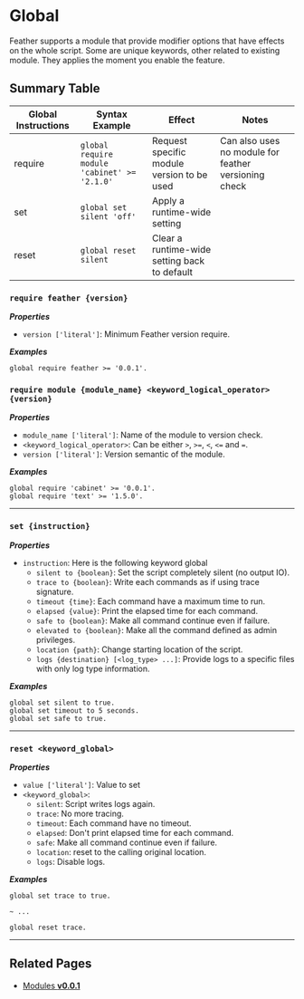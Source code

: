 # Global

Feather supports a module that provide modifier options that have effects on the whole script. Some are unique keywords, other related to existing module. They applies the moment you enable the feature.

## Summary Table

| Global Instructions | Syntax Example                               | Effect                                       | Notes                                                |
| ------------------- | -------------------------------------------- | -------------------------------------------- | ---------------------------------------------------- |
| require             | `global require module 'cabinet' >= '2.1.0'` | Request specific module version to be used   | Can also uses no module for feather versioning check |
| set                 | `global set silent 'off' `                   | Apply a runtime-wide setting                 |                                                      |
| reset               | `global reset silent`                        | Clear a runtime-wide setting back to default |                                                      |

### `require feather {version}`

**_Properties_**

- `version ['literal']`: Minimum Feather version require.

**_Examples_**

```sky
global require feather >= '0.0.1'.
```

### `require module {module_name} <keyword_logical_operator> {version}`

**_Properties_**

- `module_name ['literal']`: Name of the module to version check.
- `<keyword_logical_operator>`: Can be either `>`, `>=`, `<`, `<=` and `=`.
- `version ['literal']`: Version semantic of the module.

**_Examples_**

```sky
global require 'cabinet' >= '0.0.1'.
global require 'text' >= '1.5.0'.
```

---

### `set {instruction}`

**_Properties_**

- `instruction`: Here is the following keyword global
  - `silent to {boolean}`: Set the script completely silent (no output IO).
  - `trace to {boolean}`: Write each commands as if using trace signature.
  - `timeout {time}`: Each command have a maximum time to run.
  - `elapsed {value}`: Print the elapsed time for each command.
  - `safe to {boolean}`: Make all command continue even if failure.
  - `elevated to {boolean}`: Make all the command defined as admin privileges.
  - `location {path}`: Change starting location of the script.
  - `logs {destination} [<log_type> ...]`: Provide logs to a specific files with only log type information.

**_Examples_**

```sky
global set silent to true.
global set timeout to 5 seconds.
global set safe to true.
```

---

### `reset <keyword_global>`

**_Properties_**

- `value ['literal']`: Value to set
- `<keyword_global>`:
  - `silent`: Script writes logs again.
  - `trace`: No more tracing.
  - `timeout`: Each command have no timeout.
  - `elapsed`: Don't print elapsed time for each command.
  - `safe`: Make all command continue even if failure.
  - `location`: reset to the calling original location.
  - `logs`: Disable logs.

**_Examples_**

```sky
global set trace to true.

~ ...

global reset trace.
```

---

## Related Pages

- [Modules **v0.0.1**](../modules-0.0.1.md)

